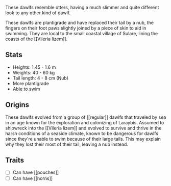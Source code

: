 These dawlfs resemble otters, having a much slimmer and quite different look to any other kind of dawlf.

These dawlfs are plantigrade and have replaced their tail by a nub, the fingers on their foot paws slightly joined by a piece of skin to aid in swimming. They are local to the small coastal village of Sulare, lining the coasts of the [[Vileria lizem]].
## Stats
- Heights: 1.45 - 1.6 m
- Weights: 40 - 60 kg
- Tail length: 4 - 8 cm (Nub)
- More plantigrade
- Able to swim
## Origins
These dawlfs evolved from a group of [[regular]] dawlfs that traveled by sea in an age known for the exploration and colonizing of Laraybis. Assumed to shipwreck into the [[Vileria lizem]] and evolved to survive and thrive in the harsh conditions of a seaside climate, known to be dangerous for dawlfs since they're unable to swim because of their large tails.
This may explain why they lost their most of their tail, leaving a nub instead.
## Traits
- [ ] Can have [[pouches]]
- [ ] Can have [[horns]]
